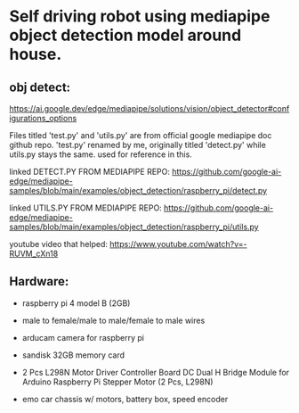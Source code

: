 # Self driving robot using mediapipe object detection model around house.

## obj detect:
https://ai.google.dev/edge/mediapipe/solutions/vision/object_detector#configurations_options

Files titled 'test.py' and 'utils.py' are from official google mediapipe doc github repo. 'test.py' renamed by me, originally titled 'detect.py' while utils.py stays the same. used for reference in this. 

linked DETECT.PY FROM MEDIAPIPE REPO: https://github.com/google-ai-edge/mediapipe-samples/blob/main/examples/object_detection/raspberry_pi/detect.py

linked UTILS.PY FROM MEDIAPIPE REPO: https://github.com/google-ai-edge/mediapipe-samples/blob/main/examples/object_detection/raspberry_pi/utils.py

youtube video that helped: https://www.youtube.com/watch?v=-RUVM_cXn18

## Hardware:

- raspberry pi 4 model B (2GB)

- male to female/male to male/female to male wires

- arducam camera for raspberry pi

- sandisk 32GB memory card

- 2 Pcs L298N Motor Driver Controller Board DC Dual H Bridge Module for Arduino Raspberry Pi Stepper Motor (2 Pcs, L298N)

- emo car chassis w/ motors, battery box, speed encoder
